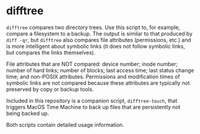 # difftree

`difftree` compares two directory trees.  Use this script to, for
example, compare a filesystem to a backup.  The output is similar to
that produced by `diff -qr`, but `difftree` also compares file
attributes (permissions, etc.) and is more intelligent about symbolic
links (it does not follow symbolic links, but compares the links
themselves).

File attributes that are NOT compared: device number; inode number;
number of hard links; number of blocks; last access time; last status
change time; and non-POSIX attributes.  Permissions and modification
times of symbolic links are not compared because these attributes are
typically not preserved by copy or backup tools.

Included in this repository is a companion script, `difftree-touch`,
that triggers MacOS Time Machine to back up files that are
persistently not being backed up.

Both scripts contain detailed usage information.
